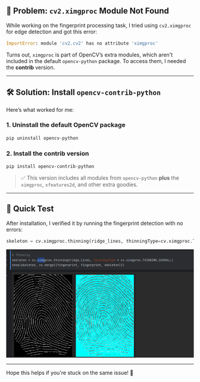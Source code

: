 ## 🧩 Problem: `cv2.ximgproc` Module Not Found

While working on the fingerprint processing task, I tried using `cv2.ximgproc` for edge detection and got this error:

```python
ImportError: module 'cv2.cv2' has no attribute 'ximgproc'
```
Turns out, `ximgproc` is part of OpenCV’s extra modules, which aren't included in the default `opencv-python` package. To access them, I needed the **contrib** version.

---

## 🛠️ Solution: Install `opencv-contrib-python`

Here’s what worked for me:

### 1. **Uninstall the default OpenCV package**

```bash
pip uninstall opencv-python
```

### 2. **Install the contrib version**

```bash
pip install opencv-contrib-python
```

> ✅ This version includes all modules from `opencv-python` **plus** the `ximgproc`, `xfeatures2d`, and other extra goodies.

---

## 🧪 Quick Test

After installation, I verified it by running the fingerprint detection with no errors:

```python
skeleton = cv.ximgproc.thinning(ridge_lines, thinningType=cv.ximgproc.THINNING_GUOHALL)
```

![](/images/image.png "Code Running Succesfully")

---
Hope this helps if you're stuck on the same issue! 🚀
